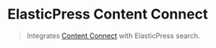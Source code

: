 # ElasticPress Content Connect

> Integrates [Content Connect](https://github.com/10up/wp-content-connect/) with ElasticPress search.
